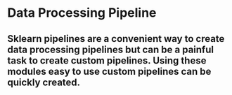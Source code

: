 # Data Processing Pipeline

## Sklearn pipelines are a convenient way to create data processing pipelines but can be a painful task to create custom pipelines. Using these modules easy to use custom pipelines can be quickly created.
